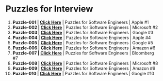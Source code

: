 # Puzzles for Interview

1. **Puzzle-001 | <a href="https://www.youtube.com/shorts/9uOsB39DwGM"> Click Here</a>** | Puzzles for Software Engineers | Apple #1
2. **Puzzle-002 | <a href="https://www.youtube.com/shorts/BK3vofe-dpw"> Click Here</a>** | Puzzles for Software Engineers | Microsoft #2
3. **Puzzle-003 | <a href="https://www.youtube.com/shorts/7fHBgiruWI0"> Click Here</a>** | Puzzles for Software Engineers | Google #3
4. **Puzzle-004 | <a href="https://www.youtube.com/shorts/XF4l1T8kLUo"> Click Here</a>** | Puzzles for Software Engineers | Apple #4
5. **Puzzle-005 | <a href="https://www.youtube.com/shorts/ugn5t8xGHio"> Click Here</a>** | Puzzles for Software Engineers | Google #5
6. **Puzzle-006 | <a href="https://www.youtube.com/shorts/m6EjUAHwaRY"> Click Here</a>** | Puzzles for Software Engineers | Amazon #6
7. **Puzzle-007 | <a href="https://www.youtube.com/shorts/7vRBCLPPGME"> Click Here</a>** | Puzzles for Software Engineers | Bloomberg #7
8. **Puzzle-008 | <a href="https://www.youtube.com/shorts/wV2aJhbTcLo"> Click Here</a>** | Puzzles for Software Engineers | Microsoft #8
9. **Puzzle-009 | <a href="https://www.youtube.com/shorts/1LcA_A4A-lc"> Click Here</a>** | Puzzles for Software Engineers | Amazon #9
10. **Puzzle-010 | <a href="https://www.youtube.com/shorts/ALJ-AQpQvNM"> Click Here</a>** | Puzzles for Software Engineers | Google #10

